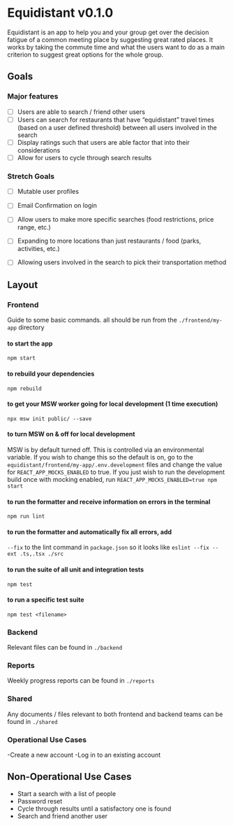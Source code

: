 # Equidistant v0.1.0
Equidistant is an app to help you and your group get over the decision fatigue of a common meeting place by suggesting great rated places. It works by taking the commute time and what the users want to do as a main criterion to suggest great options for the whole group.

## Goals
### Major features
- [ ] Users are able to search / friend other users
- [ ] Users can search for restaurants that have “equidistant” travel times (based on a user defined threshold) between all users involved in the search
- [ ] Display ratings such that users are able factor that into their considerations
- [ ] Allow for users to cycle through search results

### Stretch Goals
- [ ] Mutable user profiles
- [ ] Email Confirmation on login
- [ ] Allow users to make more specific searches (food restrictions, price range, etc.)
- [ ] Expanding to more locations than just restaurants / food (parks, activities, etc.)
- [ ] Allowing users involved in the search to pick their transportation method


## Layout
### Frontend

Guide to some basic commands. all should be run from the `./frontend/my-app` directory

#### to start the app
`npm start`

#### to rebuild your dependencies 
`npm rebuild`

#### to get your MSW worker going for local development (1 time execution)
`npx msw init public/ --save`

#### to turn MSW on & off for local development
MSW is by default turned off. This is controlled via an environmental variable. If you wish to change this so the default is on, go to the `equidistant/frontend/my-app/.env.development` files and change the value for `REACT_APP_MOCKS_ENABLED` to true. If you just wish to run the development build once with mocking enabled, run `REACT_APP_MOCKS_ENABLED=true npm start`

#### to run the formatter and receive information on errors in the terminal
`npm run lint`

#### to run the formatter and automatically fix all errors, add
`--fix` to the lint command in `package.json` so it looks like
`eslint --fix --ext .ts,.tsx ./src`

#### to run the suite of all unit and integration tests
`npm test`

#### to run a specific test suite
`npm test <filename>`

### Backend
Relevant files can be found in `./backend`

### Reports
Weekly progress reports can be found in `./reports`

### Shared
Any documents / files relevant to both frontend and backend teams can be found in `./shared`

### Operational Use Cases
-Create a new account
-Log in to an existing account

## Non-Operational Use Cases
- Start a search with a list of people
- Password reset
- Cycle through results until a satisfactory one is found
- Search and friend another user
